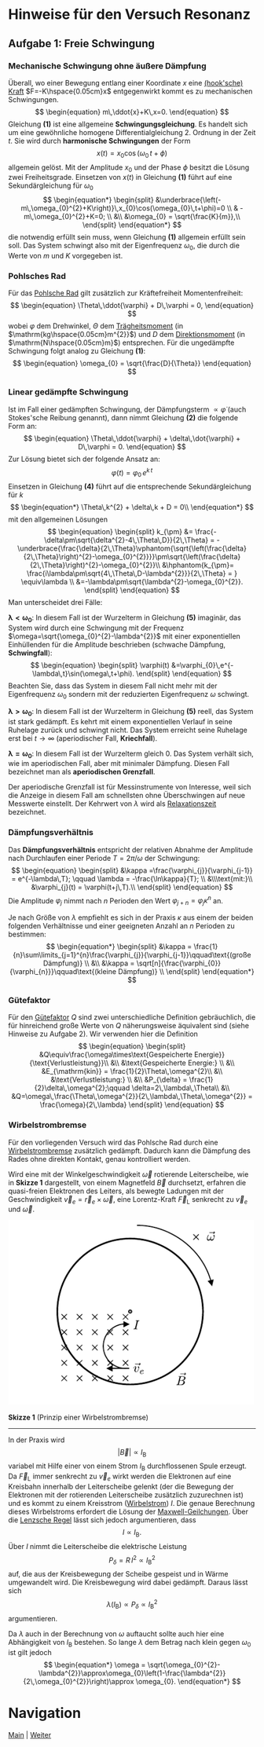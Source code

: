 # Hinweise für den Versuch Resonanz

## Aufgabe 1: Freie Schwingung

### Mechanische Schwingung ohne äußere Dämpfung

Überall, wo einer Bewegung entlang einer Koordinate $x$ eine [(hook'sche) Kraft](https://de.wikipedia.org/wiki/Hookesches_Gesetz) $F=-K\hspace{0.05cm}x$ entgegenwirkt kommt es zu mechanischen Schwingungen. 
$$
\begin{equation}
m\,\ddot{x}+K\,x=0.
\end{equation}
$$
Gleichung **(1)** ist eine allgemeine **Schwingungsgleichung**. Es handelt sich um eine gewöhnliche homogene Differentialgleichung 2. Ordnung in der Zeit $t$. Sie wird durch **harmonische Schwingungen** der Form
$$
\begin{equation*}
x(t) = x_{0}\cos(\omega_{0}\,t+\phi)
\end{equation*}
$$
allgemein gelöst. Mit der Amplitude $x_{0}$ und der Phase $\phi$ besitzt die Lösung zwei Freiheitsgrade. Einsetzen von $x(t)$ in Gleichung **(1)** führt auf eine Sekundärgleichung für $\omega_{0}$
$$
\begin{equation*}
\begin{split}
&\underbrace{\left(-m\,\omega_{0}^{2}+K\right)}\,x_{0}\cos(\omega_{0}\,t+\phi)=0 \\
& -m\,\omega_{0}^{2}+K=0; \\
&\\
&\omega_{0} = \sqrt{\frac{K}{m}},\\
\end{split}
\end{equation*}
$$
die notwendig erfüllt sein muss, wenn Gleichung **(1)** allgemein erfüllt sein soll. Das System schwingt also mit der Eigenfrequenz $\omega_{0}$, die durch die Werte von $m$ und $K$ vorgegeben ist.

### Pohlsches Rad

Für das [Pohlsche Rad](https://de.wikipedia.org/wiki/Pohlsches_Rad) gilt zusätzlich zur Kräftefreiheit Momentenfreiheit:
$$
\begin{equation}
\Theta\,\ddot{\varphi} + D\,\varphi = 0,
\end{equation}
$$
wobei $\varphi$ dem Drehwinkel, $\Theta$ dem [Trägheitsmoment](https://de.wikipedia.org/wiki/Tr%C3%A4gheitsmoment) (in $\mathrm{kg\hspace{0.05cm}m^{2}}$) und $D$ dem [Direktionsmoment](https://de.wikipedia.org/wiki/Direktionsmoment) (in $\mathrm{N\hspace{0.05cm}m}$) entsprechen. Für die ungedämpfte Schwingung folgt analog zu Gleichung **(1)**: 
$$
\begin{equation}
\omega_{0} = \sqrt{\frac{D}{\Theta}}
\end{equation}
$$

### Linear gedämpfte Schwingung

Ist im Fall einer gedämpften Schwingung, der Dämpfungsterm $\propto\dot{\varphi}$ (auch Stokes'sche Reibung genannt), dann nimmt Gleichung **(2)** die folgende Form an: 
$$
\begin{equation}
\Theta\,\ddot{\varphi} + \delta\,\dot{\varphi} + D\,\varphi = 0.
\end{equation}
$$
Zur Lösung bietet sich der folgende Ansatz an:
$$
\begin{equation*}
\varphi(t) = \varphi_{0}\,e^{k\,t}
\end{equation*}
$$
 Einsetzen in Gleichung **(4)** führt auf die entsprechende Sekundärgleichung für $k$
$$
\begin{equation*}
\Theta\,k^{2} + \delta\,k + D = 0\\
\end{equation*}
$$
mit den allgemeinen Lösungen
$$
\begin{equation}
\begin{split}
k_{\pm} &= \frac{-\delta\pm\sqrt{\delta^{2}-4\,\Theta\,D}}{2\,\Theta} = -\underbrace{\frac{\delta}{2\,\Theta}\vphantom{\sqrt{\left(\frac{\delta}{2\,\Theta}\right)^{2}-\omega_{0}^{2}}}}\pm\sqrt{\left(\frac{\delta}{2\,\Theta}\right)^{2}-\omega_{0}^{2}}\\
&\hphantom{k_{\pm}= \frac{i\lambda\pm\sqrt{4\,\Theta\,D-\lambda^{2}}}{2\,\Theta} = } \equiv\lambda \\
&=-\lambda\pm\sqrt{\lambda^{2}-\omega_{0}^{2}}.
\end{split}
\end{equation}
$$
Man unterscheidet drei Fälle: 

$\boldsymbol{\lambda\lt\omega_{0}}$: In diesem Fall ist der Wurzelterm in Gleichung **(5)** imaginär, das System wird durch eine Schwingung mit der Frequenz $\omega=\sqrt{\omega_{0}^{2}-\lambda^{2}}$ mit einer exponentiellen Einhüllenden für die Amplitude beschrieben (schwache Dämpfung, **Schwingfall**):
$$
\begin{equation}
\begin{split}
\varphi(t) &=\varphi_{0}\,e^{-\lambda\,t}\sin(\omega\,t+\phi).
\end{split}
\end{equation}
$$
Beachten Sie, dass das System in diesem Fall nicht mehr mit der Eigenfrequenz $\omega_{0}$ sondern mit der reduzierten Eigenfrequenz $\omega$ schwingt. 

$\boldsymbol{\lambda\gt\omega_{0}}$: In diesem Fall ist der Wurzelterm in Gleichung **(5)** reell, das System ist stark gedämpft. Es kehrt mit einem exponentiellen Verlauf in seine Ruhelage zurück und schwingt nicht. Das System erreicht seine Ruhelage erst bei $t\to\infty$ (aperiodischer Fall, **Kriechfall**). 

$\boldsymbol{\lambda=\omega_{0}}$: In diesem Fall ist der Wurzelterm gleich 0. Das System verhält sich, wie im aperiodischen Fall, aber mit minimaler Dämpfung. Diesen Fall bezeichnet man als **aperiodischen Grenzfall**.  

Der aperiodische Grenzfall ist für Messinstrumente von Interesse, weil sich die Anzeige in diesem Fall am schnellsten ohne Überschwingen auf neue Messwerte einstellt. Der Kehrwert von $\lambda$ wird als [Relaxationszeit](https://de.wikipedia.org/wiki/Relaxation_(Naturwissenschaft)) bezeichnet. 

### Dämpfungsverhältnis

Das **Dämpfungsverhältnis** entspricht der relativen Abnahme der Amplitude nach Durchlaufen einer Periode $T=2\pi/\omega$ der Schwingung:
$$
\begin{equation}
\begin{split}
&\kappa =\frac{\varphi_{j}}{\varphi_{j-1}} = e^{-\lambda\,T}; \qquad
\lambda = -\frac{\ln\kappa}{T}; \\
&\\\text{mit:}\\
&\varphi_{j}(t) = \varphi(t+j\,T).\\
\end{split}
\end{equation}
$$
Die Amplitude $\varphi_{j}$ nimmt nach $n$ Perioden den Wert $\varphi_{j+n}=\varphi_{j}\kappa^{n}$ an.

Je nach Größe von $\lambda$ empfiehlt es sich in der Praxis $\kappa$ aus einem der beiden folgenden Verhältnisse und einer geeigneten Anzahl an $n$ Perioden zu bestimmen: 
$$
\begin{equation*}
\begin{split}
&\kappa = \frac{1}{n}\sum\limits_{j=1}^{n}\frac{\varphi_{j}}{\varphi_{j-1}}\qquad\text{(große Dämpfung)} \\
&\\
&\kappa = \sqrt[n]{\frac{\varphi_{0}}{\varphi_{n}}}\qquad\text{(kleine Dämpfung)} \\
\end{split}
\end{equation*}
$$

### Gütefaktor

Für den [Gütefaktor](https://de.wikipedia.org/wiki/G%C3%BCtefaktor) $Q$ sind zwei unterschiedliche Definition gebräuchlich, die für hinreichend große Werte von $Q$ näherungsweise äquivalent sind (siehe Hinweise zu Aufgabe 2). Wir verwenden hier die Definition
$$
\begin{equation}
\begin{split}
&Q\equiv\frac{\omega\times\text{Gespeicherte Energie}}{\text{Verlustleistung}}\\
&\\
&\text{Gespeicherte Energie:} \\
&\\
&E_{\mathrm{kin}} = \frac{1}{2}\Theta\,\omega^{2}\\
&\\
&\text{Verlustleistung:} \\
&\\
&P_{\delta} = \frac{1}{2}\delta\,\omega^{2};\qquad \delta=2\,\lambda\,\Theta\\
&\\
&Q=\omega\,\frac{\Theta\,\omega^{2}}{2\,\lambda\,\Theta\,\omega^{2}} = \frac{\omega}{2\,\lambda}
\end{split}
\end{equation}
$$

### Wirbelstrombremse

Für den vorliegenden Versuch wird das Pohlsche Rad durch eine [Wirbelstrombremse](https://de.wikipedia.org/wiki/Wirbelstrombremse) zusätzlich gedämpft. Dadurch kann die Dämpfung des Rades ohne direkten Kontakt, genau kontrolliert werden. 

Wird eine mit der Winkelgeschwindigkeit $\vec{\omega}$ rotierende Leiterscheibe, wie in **Skizze 1** dargestellt, von einem Magnetfeld $\vec{B}$ durchsetzt, erfahren die quasi-freien Elektronen des Leiters, als bewegte Ladungen mit der Geschwindigkeit $\vec{v}_{e}=\vec{r}_{e}\times\vec{\omega}$, eine Lorentz-Kraft $\vec{F}_{\mathrm{L}}$ senkrecht zu  $\vec{v}_{e}$ und $\vec{\omega}$.  

<img src="../figures/Wirbelstrombremse.png" width="500" style="zoom:100%;" />

**Skizze 1** (Prinzip einer Wirbelstrombremse)

---

In der Praxis wird 
$$
\begin{equation*}
|\vec{B}| \propto I_{\mathrm{B}}
\end{equation*}
$$
variabel mit Hilfe einer von einem Strom $I_{\mathrm{B}}$ durchflossenen Spule erzeugt. Da $\vec{F}_{\mathrm{L}}$ immer senkrecht zu $\vec{v}_{e}$ wirkt werden die Elektronen auf eine Kreisbahn innerhalb der Leiterscheibe gelenkt (der die Bewegung der Elektronen mit der rotierenden Leiterscheibe zusätzlich zuzurechnen ist) und es kommt zu einem Kreisstrom ([Wirbelstrom](https://de.wikipedia.org/wiki/Wirbelstrom)) $I$. Die genaue Berechnung dieses Wirbelstroms erfordert die Lösung der [Maxwell-Geilchungen](https://de.wikipedia.org/wiki/Maxwell-Gleichungen). Über die [Lenzsche Regel](https://de.wikipedia.org/wiki/Lenzsche_Regel) lässt sich jedoch argumentieren, dass   
$$
\begin{equation*}
I\propto I_{\mathrm{B}}.
\end{equation*}
$$
Über $I$ nimmt die Leiterscheibe die elektrische Leistung 
$$
\begin{equation*}
P_{\delta}=R\,I^{2}\propto I_{\mathrm{B}}^{2}
\end{equation*}
$$
auf, die aus der Kreisbewegung der Scheibe gespeist und in Wärme umgewandelt wird. Die Kreisbewegung wird dabei gedämpft. Daraus lässt sich 
$$
\begin{equation*}
\lambda(I_{\mathrm{B}})\propto P_{\delta}\propto I_{\mathrm{B}}^{2}
\end{equation*}
$$
argumentieren.

Da $\lambda$ auch in der Berechnung von $\omega$ auftaucht sollte auch hier eine Abhängigkeit von $I_{\mathrm{B}}$ bestehen. So lange $\lambda$ dem Betrag nach klein gegen $\omega_{0}$ ist gilt jedoch
$$
\begin{equation*}
\omega = \sqrt{\omega_{0}^{2}-\lambda^{2}}\approx\omega_{0}\left(1-\frac{\lambda^{2}}{2\,\omega_{0}^{2}}\right)\approx \omega_{0}.
\end{equation*}
$$

# Navigation

[Main](https://git.scc.kit.edu/etp-lehre/p1-for-students/-/tree/main/Resonanz) | [Weiter](https://git.scc.kit.edu/etp-lehre/p1-for-students/-/blob/main/Resonanz/doc/Hinweise-Aufgabe-1-a.md)
